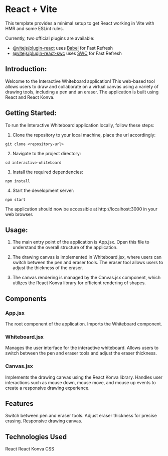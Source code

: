 # React + Vite

This template provides a minimal setup to get React working in Vite with HMR and some ESLint rules.

Currently, two official plugins are available:

- [@vitejs/plugin-react](https://github.com/vitejs/vite-plugin-react/blob/main/packages/plugin-react/README.md) uses [Babel](https://babeljs.io/) for Fast Refresh
- [@vitejs/plugin-react-swc](https://github.com/vitejs/vite-plugin-react-swc) uses [SWC](https://swc.rs/) for Fast Refresh

## Introduction:
Welcome to the Interactive Whiteboard application! This web-based tool allows users to draw and collaborate on a virtual canvas using a variety of drawing tools, including a pen and an eraser. The application is built using React and React Konva.

## Getting Started:
To run the Interactive Whiteboard application locally, follow these steps:

1. Clone the repository to your local machine, place the url accordingly:
```
git clone <repository-url>
```
2. Navigate to the project directory:
```
cd interactive-whiteboard
```
3. Install the required dependencies:
```
npm install
```
4. Start the development server:
```
npm start
```
The application should now be accessible at http://localhost:3000 in your web browser.

## Usage:
1. The main entry point of the application is App.jsx. Open this file to understand the overall structure of the application.

2. The drawing canvas is implemented in Whiteboard.jsx, where users can switch between the pen and eraser tools. The eraser tool allows users to adjust the thickness of the eraser.

3. The canvas rendering is managed by the Canvas.jsx component, which utilizes the React Konva library for efficient rendering of shapes.

## Components

### App.jsx
The root component of the application. Imports the Whiteboard component.

### Whiteboard.jsx
Manages the user interface for the interactive whiteboard. Allows users to switch between the pen and eraser tools and adjust the eraser thickness.

### Canvas.jsx
Implements the drawing canvas using the React Konva library. Handles user interactions such as mouse down, mouse move, and mouse up events to create a responsive drawing experience.

## Features
Switch between pen and eraser tools.
Adjust eraser thickness for precise erasing.
Responsive drawing canvas.

## Technologies Used
React
React Konva
CSS
